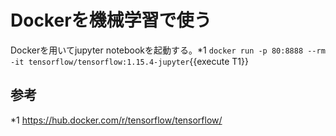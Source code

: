 # Dockerを機械学習で使う
Dockerを用いてjupyter notebookを起動する。*1
`docker run -p 80:8888 --rm -it tensorflow/tensorflow:1.15.4-jupyter`{{execute T1}}



## 参考
*1 https://hub.docker.com/r/tensorflow/tensorflow/